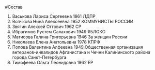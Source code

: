 #Состав
1. Васькова Лариса Сергеевна 1961 ЛДПР
2. Волчкова Нина Алексеевна 1952 КОММУНИСТЫ РОССИИ
3. Звягин Алексей Оттович 1962 СР
4. Ибрагимов Рустем Салахович 1949 ЯБЛОКО
5. Матисова Галина Григорьевна 1946 За женщин России
6. Николаева Елена Анатольевна 1978 КПРФ
7. Попова Валентина Алфеевна 1949 Общественная организация ветеранов-инвалидов Афганистана и Чечни Калининского района города Санкт-Петербурга
8. Тимофеева Ольга Леонидовна 1962 ЕР
